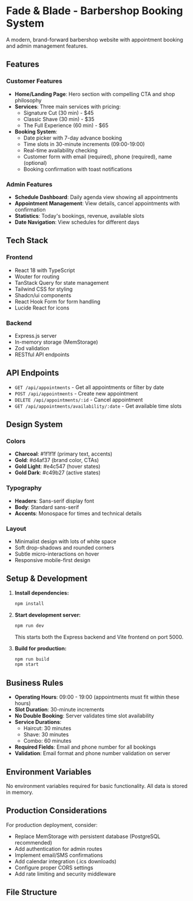 # Fade & Blade - Barbershop Booking System

A modern, brand-forward barbershop website with appointment booking and admin management features.

## Features

### Customer Features
- **Home/Landing Page**: Hero section with compelling CTA and shop philosophy
- **Services**: Three main services with pricing:
  - Signature Cut (30 min) - $45
  - Classic Shave (30 min) - $35
  - The Full Experience (60 min) - $65
- **Booking System**: 
  - Date picker with 7-day advance booking
  - Time slots in 30-minute increments (09:00-19:00)
  - Real-time availability checking
  - Customer form with email (required), phone (required), name (optional)
  - Booking confirmation with toast notifications

### Admin Features
- **Schedule Dashboard**: Daily agenda view showing all appointments
- **Appointment Management**: View details, cancel appointments with confirmation
- **Statistics**: Today's bookings, revenue, available slots
- **Date Navigation**: View schedules for different days

## Tech Stack

### Frontend
- React 18 with TypeScript
- Wouter for routing
- TanStack Query for state management
- Tailwind CSS for styling
- Shadcn/ui components
- React Hook Form for form handling
- Lucide React for icons

### Backend
- Express.js server
- In-memory storage (MemStorage)
- Zod validation
- RESTful API endpoints

## API Endpoints

- `GET /api/appointments` - Get all appointments or filter by date
- `POST /api/appointments` - Create new appointment
- `DELETE /api/appointments/:id` - Cancel appointment
- `GET /api/appointments/availability/:date` - Get available time slots

## Design System

### Colors
- **Charcoal**: #1f1f1f (primary text, accents)
- **Gold**: #d4af37 (brand color, CTAs)
- **Gold Light**: #e4c547 (hover states)
- **Gold Dark**: #c49b27 (active states)

### Typography
- **Headers**: Sans-serif display font
- **Body**: Standard sans-serif
- **Accents**: Monospace for times and technical details

### Layout
- Minimalist design with lots of white space
- Soft drop-shadows and rounded corners
- Subtle micro-interactions on hover
- Responsive mobile-first design

## Setup & Development

1. **Install dependencies:**
   ```bash
   npm install
   ```

2. **Start development server:**
   ```bash
   npm run dev
   ```
   This starts both the Express backend and Vite frontend on port 5000.

3. **Build for production:**
   ```bash
   npm run build
   npm start
   ```

## Business Rules

- **Operating Hours**: 09:00 - 19:00 (appointments must fit within these hours)
- **Slot Duration**: 30-minute increments
- **No Double Booking**: Server validates time slot availability
- **Service Durations**:
  - Haircut: 30 minutes
  - Shave: 30 minutes  
  - Combo: 60 minutes
- **Required Fields**: Email and phone number for all bookings
- **Validation**: Email format and phone number validation on server

## Environment Variables

No environment variables required for basic functionality. All data is stored in memory.

## Production Considerations

For production deployment, consider:
- Replace MemStorage with persistent database (PostgreSQL recommended)
- Add authentication for admin routes
- Implement email/SMS confirmations
- Add calendar integration (.ics downloads)
- Configure proper CORS settings
- Add rate limiting and security middleware

## File Structure

